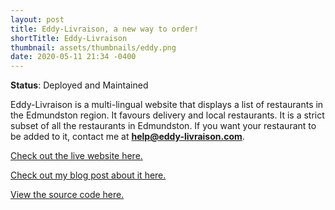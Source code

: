 ```yaml
---
layout: post
title: Eddy-Livraison, a new way to order!
shortTitle: Eddy-Livraison
thumbnail: assets/thumbnails/eddy.png
date: 2020-05-11 21:34 -0400
---
```


**Status**: Deployed and Maintained

Eddy-Livraison is a multi-lingual website that displays a list of restaurants in the Edmundston region. It favours delivery and local restaurants. It is a strict subset of all the restaurants in Edmundston. If you want your restaurant to be added to it, contact me at **help@eddy-livraison.com**.

[Check out the live website here.](https://eddy-livraison.com)

[Check out my blog post about it here.](https://mdionne.me/eddy-livraison-post)

[View the source code here.](https://github.com/AideTechBot/eddy-livraison)
